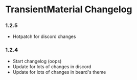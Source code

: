# TransientMaterial Changelog

### 1.2.5

 - Hotpatch for discord changes

### 1.2.4

 - Start changelog (oops)
 - Update for lots of changes in discord
 - Update for lots of changes in beard's theme